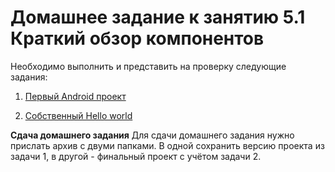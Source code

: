 # Домашнее задание к занятию 5.1 Краткий обзор компонентов

Необходимо выполнить и представить на проверку следующие задания:

1. [Первый Android проект](https://github.com/netology-code/and-homeworks/tree/master/android-components/1.1.1)

2. [Собственный Hello world](https://github.com/netology-code/and-homeworks/tree/master/android-components/1.1.2)




**Сдача домашнего задания**
Для сдачи домашнего задания нужно прислать архив с двуми папками. В одной сохранить версию проекта из задачи 1, в другой - финальный проект с учётом задачи 2.
